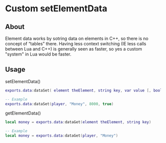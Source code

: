 # Custom setElementData

## About
Element data works by sotring data on elements in C++, so there is no concept of “tables” there.
Having less context switching (IE less calls between Lua and C++) is generally seen as faster, so yes a custom "system" in Lua would be faster.

## Usage

setElementData()

```lua
exports.data:dataSet( element theElement, string key, var value [, bool synchronize = true ] )

-- Example
exports.data:dataSet(player, "Money", 8000, true)
```

getElementData()
```lua
local money = exports.data:dataGet(element theElement, string key)

-- Example
local money = exports.data:dataGet(player, "Money")
```
